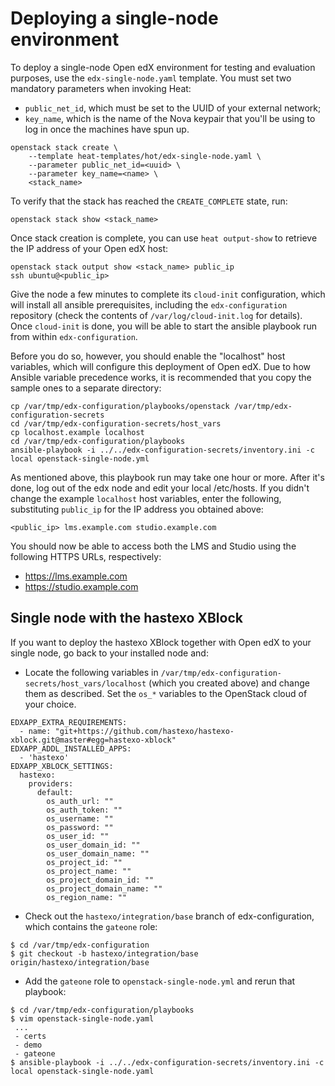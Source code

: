 # Deploying a single-node environment

To deploy a single-node Open edX environment for testing and
evaluation purposes, use the `edx-single-node.yaml` template. You must
set two mandatory parameters when invoking Heat:

- `public_net_id`, which must be set to the UUID of your external
  network;
- `key_name`, which is the name of the Nova keypair that you'll be
  using to log in once the machines have spun up.

```
openstack stack create \
    --template heat-templates/hot/edx-single-node.yaml \
    --parameter public_net_id=<uuid> \
    --parameter key_name=<name> \
    <stack_name>
```

To verify that the stack has reached the `CREATE_COMPLETE` state, run:

```
openstack stack show <stack_name>
```

Once stack creation is complete, you can use `heat output-show` to
retrieve the IP address of your Open edX host:

```
openstack stack output show <stack_name> public_ip
ssh ubuntu@<public_ip>
```

Give the node a few minutes to complete its `cloud-init` configuration, which
will install all ansible prerequisites, including the `edx-configuration`
repository (check the contents of `/var/log/cloud-init.log` for details).  Once
`cloud-init` is done, you will be able to start the ansible playbook run from
within `edx-configuration`.

Before you do so, however, you should enable the "localhost" host variables,
which will configure this deployment of Open edX.  Due to how Ansible variable
precedence works, it is recommended that you copy the sample ones to a separate
directory:

```
cp /var/tmp/edx-configuration/playbooks/openstack /var/tmp/edx-configuration-secrets
cd /var/tmp/edx-configuration-secrets/host_vars
cp localhost.example localhost
cd /var/tmp/edx-configuration/playbooks
ansible-playbook -i ../../edx-configuration-secrets/inventory.ini -c local openstack-single-node.yml
```

As mentioned above, this playbook run may take one hour or more.  After it's
done, log out of the edx node and edit your local /etc/hosts.  If you didn't
change the example `localhost` host variables, enter the following,
substituting `public_ip` for the IP address you obtained above:

```
<public_ip> lms.example.com studio.example.com
```

You should now be able to access both the LMS and Studio using the following
HTTPS URLs, respectively:

* https://lms.example.com
* https://studio.example.com

## Single node with the hastexo XBlock

If you want to deploy the hastexo XBlock together with Open edX to your single
node, go back to your installed node and:

- Locate the following variables in
  `/var/tmp/edx-configuration-secrets/host_vars/localhost` (which you
  created above) and change them as described.  Set the `os_*`
  variables to the OpenStack cloud of your choice.

```
EDXAPP_EXTRA_REQUIREMENTS:
  - name: "git+https://github.com/hastexo/hastexo-xblock.git@master#egg=hastexo-xblock"
EDXAPP_ADDL_INSTALLED_APPS:
  - 'hastexo'
EDXAPP_XBLOCK_SETTINGS:
  hastexo:
    providers:
      default:
        os_auth_url: ""
        os_auth_token: ""
        os_username: ""
        os_password: ""
        os_user_id: ""
        os_user_domain_id: ""
        os_user_domain_name: ""
        os_project_id: ""
        os_project_name: ""
        os_project_domain_id: ""
        os_project_domain_name: ""
        os_region_name: ""
```

- Check out the `hastexo/integration/base` branch of
  edx-configuration, which contains the `gateone` role:

```
$ cd /var/tmp/edx-configuration
$ git checkout -b hastexo/integration/base origin/hastexo/integration/base
```

- Add the `gateone` role to `openstack-single-node.yml` and rerun that
  playbook:

```
$ cd /var/tmp/edx-configuration/playbooks
$ vim openstack-single-node.yaml
 ...
 - certs
 - demo
 - gateone
$ ansible-playbook -i ../../edx-configuration-secrets/inventory.ini -c local openstack-single-node.yaml
```